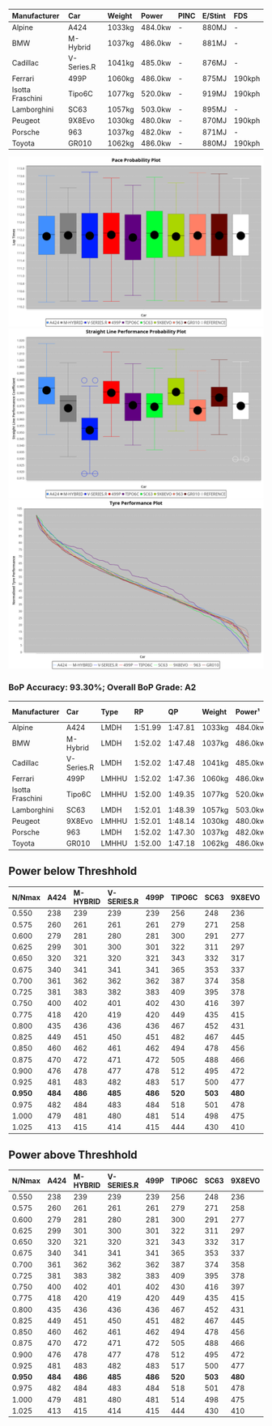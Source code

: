 | Manufacturer     | Car        | Weight | Power   | PINC    | E/Stint | FDS     |
|:-|:-|:-|:-|:-|:-|:-|
| Alpine           | A424       | 1033kg | 484.0kw |    -    | 880MJ   |    -    |
| BMW              | M-Hybrid   | 1037kg | 486.0kw |    -    | 881MJ   |    -    |
| Cadillac         | V-Series.R | 1041kg | 485.0kw |    -    | 876MJ   |    -    |
| Ferrari          | 499P       | 1060kg | 486.0kw |    -    | 875MJ   | 190kph  |
| Isotta Fraschini | Tipo6C     | 1077kg | 520.0kw |    -    | 919MJ   | 190kph  |
| Lamborghini      | SC63       | 1057kg | 503.0kw |    -    | 895MJ   |    -    |
| Peugeot          | 9X8Evo     | 1030kg | 480.0kw |    -    | 870MJ   | 190kph  |
| Porsche          | 963        | 1037kg | 482.0kw |    -    | 871MJ   |    -    |
| Toyota           | GR010      | 1062kg | 486.0kw |    -    | 880MJ   | 190kph  |

![PACECHART](./IMG/AUTO.png)
![STRAIGHTLINEPERFORMANCECHART](./IMG/AUTO_sp.png)
![TYREPERFORMANCECHART](./IMG/AUTO_tw.png)

### BoP Accuracy: 93.30%; Overall BoP Grade: A2
| Manufacturer     | Car        | Type  | RP      | QP      | Weight | Power¹  | Threshhold | PINC    | Power²   | E/Stint | AVG Vmax  | FDS     | RDLC | L/Stint | BOP-Grade | Model Accuracy | Model Points | Match%  | SimDiff |
|:-|:-|:-|:-|:-|:-|:-|:-|:-|:-|:-|:-|:-|:-|:-|:-|:-|:-|:-|:-|
| Alpine           | A424       | LMDH  | 1:51.99 | 1:47.81 | 1033kg | 484.0kw | 0.0kph     |    -    | 484.00kw |  880MJ  | 286.16kph |    -    | 1.02 | 33      | ~A1       | 100.00%        | 870          | 96.69%  | #       |
| BMW              | M-Hybrid   | LMDH  | 1:52.02 | 1:47.48 | 1037kg | 486.0kw | 0.0kph     |    -    | 486.00kw |  881MJ  | 284.16kph |    -    | 1.02 | 33      | -A2       | 100.00%        | 1914         | 94.47%  | #       |
| Cadillac         | V-Series.R | LMDH  | 1:52.02 | 1:47.48 | 1041kg | 485.0kw | 0.0kph     |    -    | 485.00kw |  876MJ  | 280.94kph |    -    | 1.02 | 33      | ~A1       | 98.03%         | 3773         | 96.66%  | #       |
| Ferrari          | 499P       | LMHHU | 1:52.02 | 1:47.36 | 1060kg | 486.0kw | 0.0kph     |    -    | 486.00kw |  875MJ  | 284.71kph | 190kph  | 1.03 | 33      | ~A1       | 100.00%        | 4212         | 100.00% | #       |
| Isotta Fraschini | Tipo6C     | LMHHU | 1:52.00 | 1:49.35 | 1077kg | 520.0kw | 0.0kph     |    -    | 520.00kw |  919MJ  | 286.11kph | 190kph  | 1.02 | 33      | +D1       | 100.00%        | 105          | 69.20%  | #       |
| Lamborghini      | SC63       | LMDH  | 1:52.01 | 1:48.39 | 1057kg | 503.0kw | 0.0kph     |    -    | 503.00kw |  895MJ  | 284.99kph |    -    | 1.02 | 33      | ~A1       | 100.00%        | 597          | 100.00% | #       |
| Peugeot          | 9X8Evo     | LMHHU | 1:52.01 | 1:48.14 | 1030kg | 480.0kw | 0.0kph     |    -    | 480.00kw |  870MJ  | 285.69kph | 190kph  | 1.03 | 33      | +B2       | 100.00%        | 463          | 82.68%  | #       |
| Porsche          | 963        | LMDH  | 1:52.02 | 1:47.30 | 1037kg | 482.0kw | 0.0kph     |    -    | 482.00kw |  871MJ  | 283.49kph |    -    | 1.02 | 33      | ~A1       | 99.21%         | 10753        | 100.00% | #       |
| Toyota           | GR010      | LMHHU | 1:52.00 | 1:47.18 | 1062kg | 486.0kw | 0.0kph     |    -    | 486.00kw |  880MJ  | 283.83kph | 190kph  | 1.02 | 33      | ~A1       | 99.54%         | 3271         | 100.00% | #       |

## Power below Threshhold
| N/Nmax    | A424    | M-HYBRID | V-SERIES.R | 499P    | TIPO6C  | SC63    | 9X8EVO  | 963     | GR010   |
|:-|:-|:-|:-|:-|:-|:-|:-|:-|:-|
|  0.550    |  238    |  239     |  239       |  239    |  256    |  248    |  236    |  237    |  239    |
|  0.575    |  260    |  261     |  261       |  261    |  279    |  271    |  258    |  259    |  261    |
|  0.600    |  279    |  281     |  280       |  281    |  300    |  291    |  277    |  278    |  281    |
|  0.625    |  299    |  301     |  300       |  301    |  322    |  311    |  297    |  298    |  301    |
|  0.650    |  320    |  321     |  320       |  321    |  343    |  332    |  317    |  318    |  321    |
|  0.675    |  340    |  341     |  341       |  341    |  365    |  353    |  337    |  338    |  341    |
|  0.700    |  361    |  362     |  362       |  362    |  387    |  374    |  358    |  359    |  362    |
|  0.725    |  381    |  383     |  382       |  383    |  409    |  395    |  378    |  380    |  383    |
|  0.750    |  400    |  402     |  401       |  402    |  430    |  416    |  397    |  399    |  402    |
|  0.775    |  418    |  420     |  419       |  420    |  449    |  435    |  415    |  417    |  420    |
|  0.800    |  435    |  436     |  436       |  436    |  467    |  452    |  431    |  433    |  436    |
|  0.825    |  449    |  451     |  450       |  451    |  482    |  467    |  445    |  447    |  451    |
|  0.850    |  460    |  462     |  461       |  462    |  494    |  478    |  456    |  458    |  462    |
|  0.875    |  470    |  472     |  471       |  472    |  505    |  488    |  466    |  468    |  472    |
|  0.900    |  476    |  478     |  477       |  478    |  512    |  495    |  472    |  474    |  478    |
|  0.925    |  481    |  483     |  482       |  483    |  517    |  500    |  477    |  479    |  483    |
| **0.950** | **484** | **486**  | **485**    | **486** | **520** | **503** | **480** | **482** | **486** |
|  0.975    |  482    |  484     |  483       |  484    |  518    |  501    |  478    |  480    |  484    |
|  1.000    |  479    |  481     |  480       |  481    |  514    |  498    |  475    |  477    |  481    |
|  1.025    |  413    |  415     |  414       |  415    |  444    |  430    |  410    |  412    |  415    |

## Power above Threshhold
| N/Nmax    | A424    | M-HYBRID | V-SERIES.R | 499P    | TIPO6C  | SC63    | 9X8EVO  | 963     | GR010   |
|:-|:-|:-|:-|:-|:-|:-|:-|:-|:-|
|  0.550    |  238    |  239     |  239       |  239    |  256    |  248    |  236    |  237    |  239    |
|  0.575    |  260    |  261     |  261       |  261    |  279    |  271    |  258    |  259    |  261    |
|  0.600    |  279    |  281     |  280       |  281    |  300    |  291    |  277    |  278    |  281    |
|  0.625    |  299    |  301     |  300       |  301    |  322    |  311    |  297    |  298    |  301    |
|  0.650    |  320    |  321     |  320       |  321    |  343    |  332    |  317    |  318    |  321    |
|  0.675    |  340    |  341     |  341       |  341    |  365    |  353    |  337    |  338    |  341    |
|  0.700    |  361    |  362     |  362       |  362    |  387    |  374    |  358    |  359    |  362    |
|  0.725    |  381    |  383     |  382       |  383    |  409    |  395    |  378    |  380    |  383    |
|  0.750    |  400    |  402     |  401       |  402    |  430    |  416    |  397    |  399    |  402    |
|  0.775    |  418    |  420     |  419       |  420    |  449    |  435    |  415    |  417    |  420    |
|  0.800    |  435    |  436     |  436       |  436    |  467    |  452    |  431    |  433    |  436    |
|  0.825    |  449    |  451     |  450       |  451    |  482    |  467    |  445    |  447    |  451    |
|  0.850    |  460    |  462     |  461       |  462    |  494    |  478    |  456    |  458    |  462    |
|  0.875    |  470    |  472     |  471       |  472    |  505    |  488    |  466    |  468    |  472    |
|  0.900    |  476    |  478     |  477       |  478    |  512    |  495    |  472    |  474    |  478    |
|  0.925    |  481    |  483     |  482       |  483    |  517    |  500    |  477    |  479    |  483    |
| **0.950** | **484** | **486**  | **485**    | **486** | **520** | **503** | **480** | **482** | **486** |
|  0.975    |  482    |  484     |  483       |  484    |  518    |  501    |  478    |  480    |  484    |
|  1.000    |  479    |  481     |  480       |  481    |  514    |  498    |  475    |  477    |  481    |
|  1.025    |  413    |  415     |  414       |  415    |  444    |  430    |  410    |  412    |  415    |
